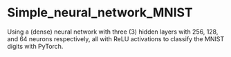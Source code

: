 # Simple_neural_network_MNIST

Using a (dense) neural network with three (3) hidden layers with 256, 128, and 64 neurons respectively, all with ReLU activations to classify the MNIST digits with PyTorch.  
